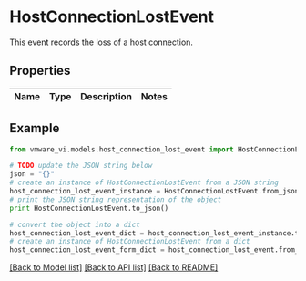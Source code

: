 # HostConnectionLostEvent

This event records the loss of a host connection. 

## Properties
Name | Type | Description | Notes
------------ | ------------- | ------------- | -------------

## Example

```python
from vmware_vi.models.host_connection_lost_event import HostConnectionLostEvent

# TODO update the JSON string below
json = "{}"
# create an instance of HostConnectionLostEvent from a JSON string
host_connection_lost_event_instance = HostConnectionLostEvent.from_json(json)
# print the JSON string representation of the object
print HostConnectionLostEvent.to_json()

# convert the object into a dict
host_connection_lost_event_dict = host_connection_lost_event_instance.to_dict()
# create an instance of HostConnectionLostEvent from a dict
host_connection_lost_event_form_dict = host_connection_lost_event.from_dict(host_connection_lost_event_dict)
```
[[Back to Model list]](../README.md#documentation-for-models) [[Back to API list]](../README.md#documentation-for-api-endpoints) [[Back to README]](../README.md)


